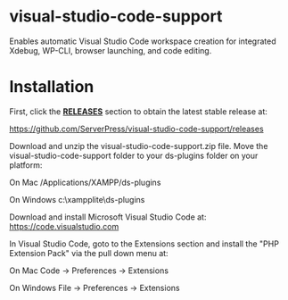 # visual-studio-code-support
Enables automatic Visual Studio Code workspace creation for integrated Xdebug, WP-CLI, browser launching, and code editing.

# Installation
First, click the [**RELEASES**](https://github.com/ServerPress/visual-studio-code-support/releases) section to obtain the latest stable release at:

https://github.com/ServerPress/visual-studio-code-support/releases

Download and unzip the visual-studio-code-support.zip file. Move the visual-studio-code-support folder to your ds-plugins folder on your platform:

On Mac
/Applications/XAMPP/ds-plugins

On Windows
c:\xampplite\ds-plugins

Download and install Microsoft Visual Studio Code at:
https://code.visualstudio.com

In Visual Studio Code, goto to the Extensions section and install the "PHP Extension Pack" via the pull down menu at:

On Mac
Code -> Preferences -> Extensions

On Windows
File -> Preferences -> Extensions
